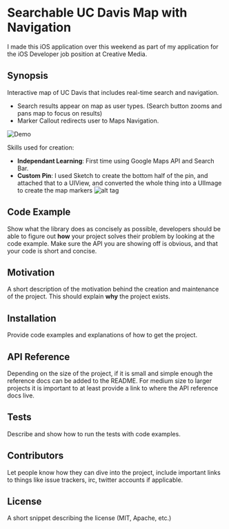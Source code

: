 # Searchable UC Davis Map with Navigation
I made this iOS application over this weekend as part of my application for the iOS Developer job position at Creative Media.

## Synopsis

Interactive map of UC Davis that includes real-time search and navigation.
- Search results appear on map as user types. (Search button zooms and pans map to focus on results)
- Marker Callout redirects user to Maps Navigation.  

![Demo](http://giant.gfycat.com/LateGranularFossa.gif)

Skills used for creation:
- **Independant Learning**: First time using Google Maps API and Search Bar.
- **Custom Pin**: I used Sketch to create the bottom half of the pin, and attached that to a UIView, and converted the whole thing into a UIImage to create the map markers
![alt tag](https://github.com/fantaandcrackers/CM_Portfolio/blob/master/Illustrations/MakeMarker.png)

## Code Example

Show what the library does as concisely as possible, developers should be able to figure out **how** your project solves their problem by looking at the code example. Make sure the API you are showing off is obvious, and that your code is short and concise.

## Motivation

A short description of the motivation behind the creation and maintenance of the project. This should explain **why** the project exists.

## Installation

Provide code examples and explanations of how to get the project.

## API Reference

Depending on the size of the project, if it is small and simple enough the reference docs can be added to the README. For medium size to larger projects it is important to at least provide a link to where the API reference docs live.

## Tests

Describe and show how to run the tests with code examples.

## Contributors

Let people know how they can dive into the project, include important links to things like issue trackers, irc, twitter accounts if applicable.

## License

A short snippet describing the license (MIT, Apache, etc.)